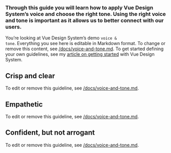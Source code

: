 ### Through this guide you will learn how to apply Vue Design System’s voice and choose the right tone. Using the right voice and tone is important as it allows us to better connect with our users.

You’re looking at Vue Design System’s demo <code>voice & tone</code>. Everything you see here is editable in Markdown format. To change or remove this content, see [/docs/voice-and-tone.md](https://github.com/viljamis/vue-design-system/blob/master/docs/voice-and-tone.md). To get started defining your own guidelines, see my [article on getting started](https://viljamis.com/2018/vue-design-system/) with Vue Design System.

## Crisp and clear

To edit or remove this guideline, see [/docs/voice-and-tone.md](https://github.com/viljamis/vue-design-system/blob/master/docs/principles.md).

## Empathetic

To edit or remove this guideline, see [/docs/voice-and-tone.md](https://github.com/viljamis/vue-design-system/blob/master/docs/voice-and-tone.md).

## Confident, but not arrogant

To edit or remove this guideline, see [/docs/voice-and-tone.md](https://github.com/viljamis/vue-design-system/blob/master/docs/voice-and-tone.md).
